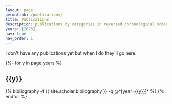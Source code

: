 ```yaml
---
layout: page
permalink: /publications/
title: Publications
description: publications by categories in reversed chronological order. generated by jekyll-scholar.
years: [2023]
nav: true
nav_order: 1
---
```

I don't have any publications yet but when I do they'll go here.
<!-- _pages/publications.md -->
<div class="publications">

{%- for y in page.years %}
  <h2 class="year">{{y}}</h2>
  {% bibliography -f {{ site.scholar.bibliography }} -q @*[year={{y}}]* %}
{% endfor %}

</div>
